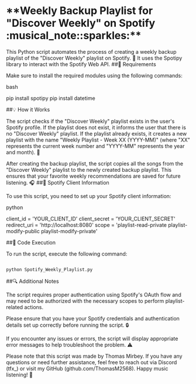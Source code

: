 <h1>**Weekly Backup Playlist for "Discover Weekly" on Spotify :musical_note::sparkles:**</h1>

This Python script automates the process of creating a weekly backup playlist of the "Discover Weekly" playlist on Spotify. :rocket: It uses the Spotipy library to interact with the Spotify Web API.
##:bookmark_tabs: Requirements

Make sure to install the required modules using the following commands:

bash

pip install spotipy
pip install datetime

##:bulb: How it Works

The script checks if the "Discover Weekly" playlist exists in the user's Spotify profile. If the playlist does not exist, it informs the user that there is no "Discover Weekly" playlist. If the playlist already exists, it creates a new playlist with the name "Weekly Playlist - Week XX (YYYY-MM)" (where "XX" represents the current week number and "YYYY-MM" represents the year and month). :date:

After creating the backup playlist, the script copies all the songs from the "Discover Weekly" playlist to the newly created backup playlist. This ensures that your favorite weekly recommendations are saved for future listening. :headphones:
##:key: Spotify Client Information

To use this script, you need to set up your Spotify client information:

python

client_id = 'YOUR_CLIENT_ID'
client_secret = 'YOUR_CLIENT_SECRET'
redirect_uri = 'http://localhost:8080'
scope = 'playlist-read-private playlist-modify-public playlist-modify-private'

##:floppy_disk: Code Execution

To run the script, execute the following command:

```bash

python Spotify_Weekly_Playlist.py
```

##:mag: Additional Notes

The script requires proper authentication using Spotify's OAuth flow and may need to be authorized with the necessary scopes to perform playlist-related actions.

Please ensure that you have your Spotify credentials and authentication details set up correctly before running the script. :lock:

If you encounter any issues or errors, the script will display appropriate error messages to help troubleshoot the problem. :warning:

Please note that this script was made by Thomas Mirbey. If you have any questions or need further assistance, feel free to reach out via Discord (tfx_) or visit my GitHub (github.com/ThomasM2568). Happy music listening! :musical_note:
